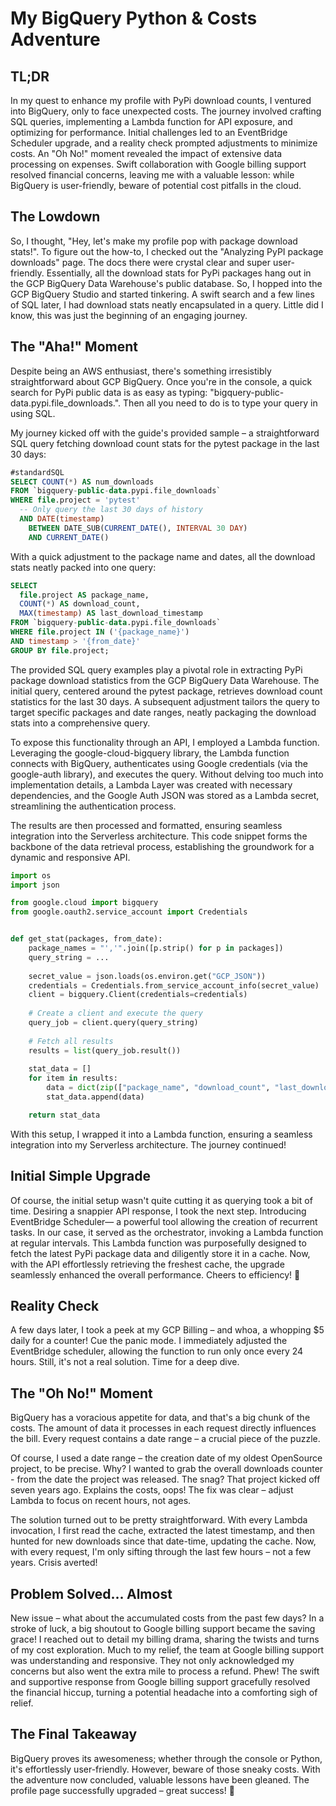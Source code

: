 # My BigQuery Python & Costs Adventure

## TL;DR

In my quest to enhance my profile with PyPi download counts, I ventured into BigQuery, only to face unexpected costs. 
The journey involved crafting SQL queries, implementing a Lambda function for API exposure, and optimizing for performance. 
Initial challenges led to an EventBridge Scheduler upgrade, and a reality check prompted adjustments to minimize costs. 
An "Oh No!" moment revealed the impact of extensive data processing on expenses. 
Swift collaboration with Google billing support resolved financial concerns, 
leaving me with a valuable lesson: while BigQuery is user-friendly, beware of potential cost pitfalls in the cloud.

## The Lowdown

So, I thought, "Hey, let's make my profile pop with package download stats!".
To figure out the how-to, I checked out the "Analyzing PyPI package downloads" page. The docs there were crystal clear
and super user-friendly. Essentially, all the download stats for PyPi packages hang out in the GCP BigQuery Data
Warehouse's public database. So, I hopped into the GCP BigQuery Studio and started tinkering. 
A swift search and a few lines of SQL later, I had download stats neatly encapsulated in a query. 
Little did I know, this was just the beginning of an engaging journey.

## The "Aha!" Moment

Despite being an AWS enthusiast, there's something irresistibly straightforward about GCP BigQuery. 
Once you're in the console, a quick search for PyPi public data is as easy as typing: 
"bigquery-public-data.pypi.file_downloads.". Then all you need to do is to type your query in using SQL.

My journey kicked off with the guide's provided sample – 
a straightforward SQL query fetching download count stats for the pytest package in the last 30 days:

```sql
#standardSQL
SELECT COUNT(*) AS num_downloads
FROM `bigquery-public-data.pypi.file_downloads`
WHERE file.project = 'pytest'
  -- Only query the last 30 days of history
  AND DATE(timestamp)
    BETWEEN DATE_SUB(CURRENT_DATE(), INTERVAL 30 DAY)
    AND CURRENT_DATE()
```

With a quick adjustment to the package name and dates, all the download stats neatly packed into one query:

```sql
SELECT
  file.project AS package_name,
  COUNT(*) AS download_count,
  MAX(timestamp) AS last_download_timestamp
FROM `bigquery-public-data.pypi.file_downloads`
WHERE file.project IN ('{package_name}')
AND timestamp > '{from_date}'
GROUP BY file.project;
```

The provided SQL query examples play a pivotal role in extracting PyPi package download statistics from the GCP BigQuery Data Warehouse. 
The initial query, centered around the pytest package, retrieves download count statistics for the last 30 days. 
A subsequent adjustment tailors the query to target specific packages and date ranges, neatly packaging the download stats into a comprehensive query.

To expose this functionality through an API, I employed a Lambda function. 
Leveraging the google-cloud-bigquery library, the Lambda function connects with BigQuery, 
authenticates using Google credentials (via the google-auth library), and executes the query. 
Without delving too much into implementation details, a Lambda Layer was created with necessary dependencies, 
and the Google Auth JSON was stored as a Lambda secret, streamlining the authentication process.

The results are then processed and formatted, ensuring seamless integration into the Serverless architecture. 
This code snippet forms the backbone of the data retrieval process, 
establishing the groundwork for a dynamic and responsive API.


```python
import os
import json

from google.cloud import bigquery
from google.oauth2.service_account import Credentials


def get_stat(packages, from_date):
    package_names = "','".join([p.strip() for p in packages])
    query_string = ...
        
    secret_value = json.loads(os.environ.get("GCP_JSON"))
    credentials = Credentials.from_service_account_info(secret_value)
    client = bigquery.Client(credentials=credentials)
    
    # Create a client and execute the query
    query_job = client.query(query_string)
    
    # Fetch all results
    results = list(query_job.result())
    
    stat_data = []
    for item in results:
        data = dict(zip(["package_name", "download_count", "last_download_timestamp"], item.values()))                
        stat_data.append(data)

    return stat_data
```

With this setup, I wrapped it into a Lambda function, ensuring a seamless integration into my Serverless architecture. 
The journey continued! 

## Initial Simple Upgrade

Of course, the initial setup wasn't quite cutting it as querying took a bit of time. 
Desiring a snappier API response, I took the next step. 
Introducing EventBridge Scheduler— a powerful tool allowing the creation of recurrent tasks. 
In our case, it served as the orchestrator, invoking a Lambda function at regular intervals. 
This Lambda function was purposefully designed to fetch the latest PyPi package data and diligently store it in a cache. 
Now, with the API effortlessly retrieving the freshest cache, the upgrade seamlessly enhanced the overall performance. 
Cheers to efficiency! 🚀

## Reality Check

A few days later, I took a peek at my GCP Billing – and whoa, 
a whopping $5 daily for a counter! Cue the panic mode. 
I immediately adjusted the EventBridge scheduler, allowing the function to run only once every 24 hours.
Still, it's not a real solution. Time for a deep dive.

## The "Oh No!" Moment

BigQuery has a voracious appetite for data, and that's a big chunk of the costs. 
The amount of data it processes in each request directly influences the bill. 
Every request contains a date range – a crucial piece of the puzzle.

Of course, I used a date range – the creation date of my oldest OpenSource project, to be precise. 
Why? I wanted to grab the overall downloads counter - from the date the project was released. 
The snag? That project kicked off seven years ago. Explains the costs, oops! 
The fix was clear – adjust Lambda to focus on recent hours, not ages.

The solution turned out to be pretty straightforward. 
With every Lambda invocation, I first read the cache, extracted the latest timestamp, 
and then hunted for new downloads since that date-time, updating the cache. 
Now, with every request, I'm only sifting through the last few hours – not a few years. Crisis averted!

## Problem Solved... Almost

New issue – what about the accumulated costs from the past few days? 
In a stroke of luck, a big shoutout to Google billing support became the saving grace! 
I reached out to detail my billing drama, sharing the twists and turns of my cost exploration.
Much to my relief, the team at Google billing support was understanding and responsive. 
They not only acknowledged my concerns but also went the extra mile to process a refund. 
Phew! The swift and supportive response from Google billing support gracefully resolved the financial hiccup, 
turning a potential headache into a comforting sigh of relief.

## The Final Takeaway


BigQuery proves its awesomeness; whether through the console or Python, it's effortlessly user-friendly. 
However, beware of those sneaky costs. With the adventure now concluded, valuable lessons have been gleaned. 
The profile page successfully upgraded – great success! 🚀

